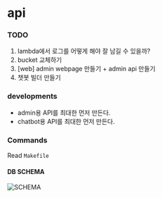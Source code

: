 # api

### TODO

1. lambda에서 로그를 어떻게 해야 잘 남길 수 있을까?
1. bucket 교체하기
2. [web] admin webpage 만들기 + admin api 만들기
3. 챗봇 빌더 만들기

### developments
- admin용 API를 최대한 먼저 만든다.
- chatbot용 API를 최대한 먼저 만든다.

### Commands

Read `Makefile`

#### DB SCHEMA

![SCHEMA](https://i.imgur.com/PidOm2w.png)
